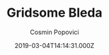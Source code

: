 ---
title: Gridsome Bleda
github: https://github.com/cossssmin/gridsome-starter-bleda
demo: https://gridsome-starter-bleda.netlify.app/
author: Cosmin Popovici
thumbnail: themes/gridsome-bleda.jpg
ssg:
  - Gridsome
cms:
  - Markdown
date: 2019-03-04T14:14:31.000Z
description: Gridsome blog starter, built with Tailwind CSS
draft: false
publish_date: '2019-03-04T14:14:31Z'
update_date: '2021-05-10T07:41:22Z'
github_star: 185
github_fork: 51
---